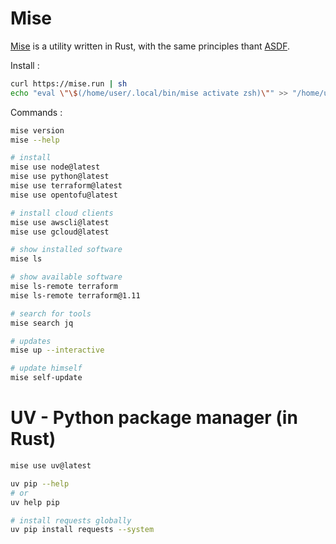 # Mise

[Mise](https://mise.jdx.dev/) is a utility written in Rust, with the same principles thant [ASDF](https://asdf-vm.com/).

Install :
```bash
curl https://mise.run | sh
echo "eval \"\$(/home/user/.local/bin/mise activate zsh)\"" >> "/home/user/.zshrc"
```

Commands : 
```bash
mise version
mise --help

# install
mise use node@latest
mise use python@latest
mise use terraform@latest
mise use opentofu@latest

# install cloud clients
mise use awscli@latest
mise use gcloud@latest

# show installed software
mise ls

# show available software
mise ls-remote terraform
mise ls-remote terraform@1.11

# search for tools
mise search jq

# updates
mise up --interactive

# update himself
mise self-update
```


# UV - Python package manager (in Rust)

```bash
mise use uv@latest

uv pip --help
# or
uv help pip

# install requests globally
uv pip install requests --system
```
